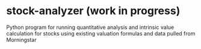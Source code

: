 # stock-analyzer (work in progress)
Python program for running quantitative analysis and intrinsic value calculation for stocks using existing valuation formulas and data pulled from Morningstar
